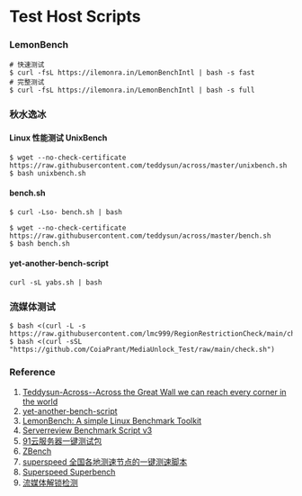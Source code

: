 # Test Host Scripts

### LemonBench

```
# 快速测试
$ curl -fsL https://ilemonra.in/LemonBenchIntl | bash -s fast
# 完整测试
$ curl -fsL https://ilemonra.in/LemonBenchIntl | bash -s full
```

### 秋水逸冰

#### Linux 性能测试 UnixBench
```
$ wget --no-check-certificate https://raw.githubusercontent.com/teddysun/across/master/unixbench.sh
$ bash unixbench.sh
```

#### bench.sh
```
$ curl -Lso- bench.sh | bash

$ wget --no-check-certificate https://raw.githubusercontent.com/teddysun/across/master/bench.sh
$ bash bench.sh
```
#### yet-another-bench-script
```
curl -sL yabs.sh | bash
```

### 流媒体测试
```
$ bash <(curl -L -s https://raw.githubusercontent.com/lmc999/RegionRestrictionCheck/main/check.sh)
$ bash <(curl -sSL "https://github.com/CoiaPrant/MediaUnlock_Test/raw/main/check.sh")
```

### Reference
1. [Teddysun-Across--Across the Great Wall we can reach every corner in the world](https://github.com/teddysun/across)
2. [yet-another-bench-script](https://github.com/masonr/yet-another-bench-script)
3. [LemonBench: A simple Linux Benchmark Toolkit ](https://github.com/LemonBench/LemonBench)
4. [Serverreview Benchmark Script v3 ](https://github.com/sayem314/serverreview-benchmark)
5. [91云服务器一键测试包](https://github.com/91yun/91yuntest)
6. [ZBench](https://github.com/FunctionClub/ZBench)
7. [superspeed 全国各地测速节点的一键测速脚本](https://github.com/ernisn/superspeed)
8. [Superspeed Superbench](https://github.com/oooldking/script)
9. [流媒体解锁检测](https://github.com/lmc999/RegionRestrictionCheck)

